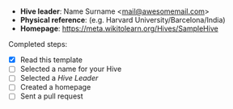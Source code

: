 # <Sample Hive>

* **Hive leader**: Name Surname &lt;mail@awesomemail.com&gt;
* **Physical reference**: (e.g. Harvard University/Barcelona/India)
* **Homepage**: https://meta.wikitolearn.org/Hives/SampleHive

Completed steps:
- [x] Read this template
- [ ] Selected a name for your Hive
- [ ] Selected a *Hive Leader*
- [ ] Created a homepage
- [ ] Sent a pull request
